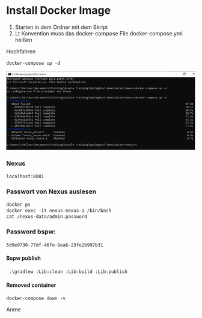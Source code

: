 

# Install Docker Image

1. Starten in dem Ordner mit dem Skript
2. Lt Konvention muss das docker-compose File docker-compose.yml heißen 

Hochfahren 
```
docker-compose up -d
```

![Docker Image](img/docker.PNG)

### Nexus 
```
localhost:8081
```

### Passwort von Nexus auslesen 
```
docker ps
docker exec -it nexus-nexus-1 /bin/bash
cat /nexus-data/admin.password
```

### Password bspw:
```
5d9e9730-77df-46fe-9ea6-23fe2b997b31
```

#### Bspw publish 
```
 .\gradlew :Lib:clean :Lib:build :Lib:publish
```

#### Removed container
```
docker-compose down -v 
```

Anme